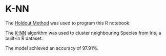 # K-NN

The [Holdout Method](https://towardsdatascience.com/validating-your-machine-learning-model-25b4c8643fb7) was used to program this R notebook.

The [K-NN](https://en.wikipedia.org/wiki/K-nearest_neighbors_algorithm) algorithm was used to cluster neighbouring Species from Iris, a built-in R dataset.

The model achieved an accuracy of 97.91%.